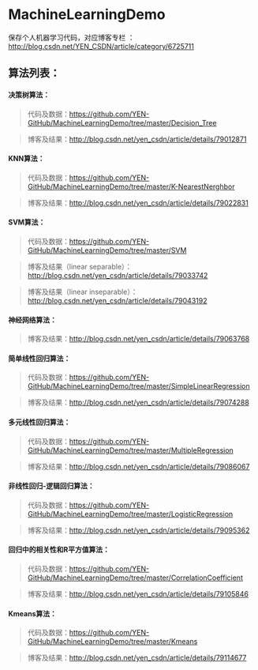 # MachineLearningDemo
保存个人机器学习代码，对应博客专栏 ：http://blog.csdn.net/YEN_CSDN/article/category/6725711

  ## 算法列表：
  #### 决策树算法：
  > 代码及数据：https://github.com/YEN-GitHub/MachineLearningDemo/tree/master/Decision_Tree
 
  > 博客及结果：http://blog.csdn.net/yen_csdn/article/details/79012871
 
  #### KNN算法：
  > 代码及数据：https://github.com/YEN-GitHub/MachineLearningDemo/tree/master/K-NearestNerghbor
 
  > 博客及结果：http://blog.csdn.net/yen_csdn/article/details/79022831
  
   #### SVM算法：
  > 代码及数据：https://github.com/YEN-GitHub/MachineLearningDemo/tree/master/SVM
 
  > 博客及结果（linear separable）：http://blog.csdn.net/yen_csdn/article/details/79033742
  
  > 博客及结果（linear inseparable）：http://blog.csdn.net/yen_csdn/article/details/79043192
  
  #### 神经网络算法：
 
  > 博客及结果：http://blog.csdn.net/yen_csdn/article/details/79063768
  
  #### 简单线性回归算法：
  > 代码及数据：https://github.com/YEN-GitHub/MachineLearningDemo/tree/master/SimpleLinearRegression

  > 博客及结果：http://blog.csdn.net/yen_csdn/article/details/79074288
  
  #### 多元线性回归算法：
  > 代码及数据：https://github.com/YEN-GitHub/MachineLearningDemo/tree/master/MultipleRegression

  > 博客及结果：http://blog.csdn.net/yen_csdn/article/details/79086067
   
  #### 非线性回归-逻辑回归算法：
  > 代码及数据：https://github.com/YEN-GitHub/MachineLearningDemo/tree/master/LogisticRegression

  > 博客及结果：http://blog.csdn.net/yen_csdn/article/details/79095362
  
   #### 回归中的相关性和R平方值算法：
  > 代码及数据：https://github.com/YEN-GitHub/MachineLearningDemo/tree/master/CorrelationCoefficient

  > 博客及结果：http://blog.csdn.net/yen_csdn/article/details/79105846
  
   #### Kmeans算法：
  > 代码及数据：https://github.com/YEN-GitHub/MachineLearningDemo/tree/master/Kmeans

  > 博客及结果：http://blog.csdn.net/yen_csdn/article/details/79114677
